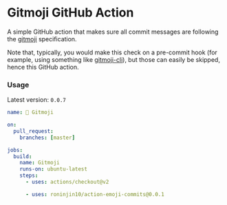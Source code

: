 # Gitmoji GitHub Action

A simple GitHub action that makes sure all commit messages are following the [gitmoji](https://gitmoji.dev/) specification.

Note that, typically, you would make this check on a pre-commit hook (for example, using something like [gitmoji-cli](https://github.com/carloscuesta/gitmoji-cli)), but those can easily be skipped, hence this GitHub action.

### Usage

Latest version: `0.0.7`

```yml
name: 🔧 Gitmoji

on:
  pull_request:
    branches: [master]

jobs:
  build:
    name: Gitmoji
    runs-on: ubuntu-latest
    steps:
      - uses: actions/checkout@v2

      - uses: roninjin10/action-emoji-commits@0.0.1
```
